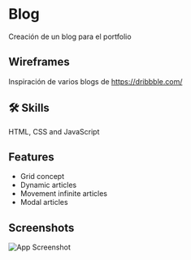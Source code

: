 # Blog
Creación de un blog para el portfolio



## Wireframes

Inspiración de varios blogs de https://dribbble.com/


## 🛠 Skills

HTML, CSS and JavaScript
## Features

- Grid concept
- Dynamic articles
- Movement infinite articles 
- Modal articles


## Screenshots

![App Screenshot](https://via.placeholder.com/468x300?text=App+Screenshot+Here)

